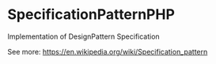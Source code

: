 # SpecificationPatternPHP

Implementation of DesignPattern Specification

See more: https://en.wikipedia.org/wiki/Specification_pattern

